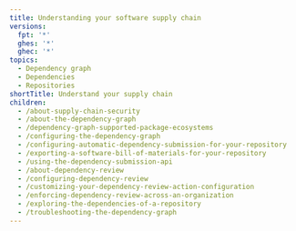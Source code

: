 ```yaml
---
title: Understanding your software supply chain
versions:
  fpt: '*'
  ghes: '*'
  ghec: '*'
topics:
  - Dependency graph
  - Dependencies
  - Repositories
shortTitle: Understand your supply chain
children:
  - /about-supply-chain-security
  - /about-the-dependency-graph
  - /dependency-graph-supported-package-ecosystems
  - /configuring-the-dependency-graph
  - /configuring-automatic-dependency-submission-for-your-repository
  - /exporting-a-software-bill-of-materials-for-your-repository
  - /using-the-dependency-submission-api
  - /about-dependency-review
  - /configuring-dependency-review
  - /customizing-your-dependency-review-action-configuration
  - /enforcing-dependency-review-across-an-organization
  - /exploring-the-dependencies-of-a-repository
  - /troubleshooting-the-dependency-graph
---
```

